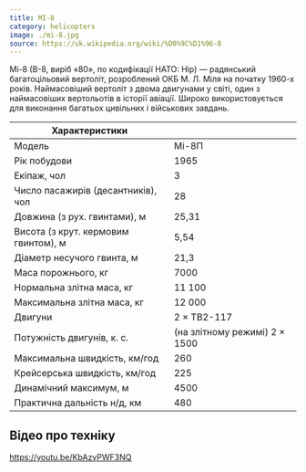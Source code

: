 ```yaml
---
title: МІ-8
category: helicopters
image: ./mi-8.jpg
source: https://uk.wikipedia.org/wiki/%D0%9C%D1%96-8
---
```


Мі-8 (В-8, виріб «80», по кодифікації НАТО: Hip) — радянський багатоцільовий вертоліт, розроблений ОКБ М. Л. Міля на початку 1960-х років. Наймасовіший вертоліт з двома двигунами у світі, один з наймасовіших вертольотів в історії авіації. Широко використовується для виконання багатьох цивільних і військових завдань.

| Характеристики                       |                               |
| ------------------------------------ | ----------------------------- |
| Модель                               | Мі-8П                         |
| Рік побудови                         | 1965                          |
| Екіпаж, чол                          | 3                             |
| Число пасажирів (десантників), чол   | 28                            |
| Довжина (з рух. гвинтами), м         | 25,31                         |
| Висота (з крут. кермовим гвинтом), м | 5,54                          |
| Діаметр несучого гвинта, м           | 21,3                          |
| Маса порожнього, кг                  | 7000                          |
| Нормальна злітна маса, кг            | 11 100                        |
| Максимальна злітна маса, кг          | 12 000                        |
| Двигуни                              | 2 × ТВ2-117                   |
| Потужність двигунів, к. с.           | (на злітному режимі) 2 × 1500 |
| Максимальна швидкість, км/год        | 260                           |
| Крейсерська швидкість, км/год        | 225                           |
| Динамічний максимум, м               | 4500                          |
| Практична дальність н/д, км          | 480                           |

## Відео про техніку

https://youtu.be/KbAzvPWF3NQ